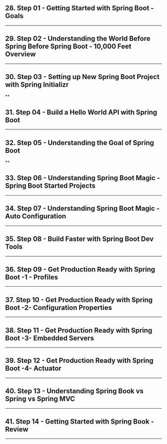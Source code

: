 ## 28. Step 01 - Getting Started with Spring Boot - Goals

***

## 29. Step 02 - Understanding the World Before Spring Before Spring Boot - 10,000 Feet Overview

***

## 30. Step 03 - Setting up New Spring Boot Project with Spring Initializr

**

## 31. Step 04 - Build a Hello World API with Spring Boot

***

## 32. Step 05 - Understanding the Goal of Spring Boot

**

## 33. Step 06 - Understanding Spring Boot Magic - Spring Boot Started Projects

***

## 34. Step 07 - Understanding Spring Boot Magic - Auto Configuration

***

## 35. Step 08 - Build Faster with Spring Boot Dev Tools

***

## 36. Step 09 - Get Production Ready with Spring Boot -1 - Profiles

***

## 37. Step 10 - Get Production Ready with Spring Boot -2- Configuration Properties

***

## 38. Step 11 - Get Production Ready with Spring Boot -3- Embedded Servers

***

## 39. Step 12 - Get Production Ready with Spring Boot -4- Actuator

***

## 40. Step 13 - Understanding Spring Book vs Spring vs Spring MVC

***

## 41. Step 14 - Getting Started with Spring Book - Review

***


